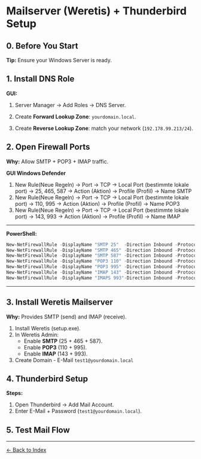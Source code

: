 # Mailserver (Weretis) + Thunderbird Setup

## 0. Before You Start
**Tip:** Ensure your Windows Server is ready.


## 1. Install DNS Role

**GUI:**
1. Server Manager -> Add Roles -> DNS Server.

2. Create **Forward Lookup Zone**: `yourdomain.local`.

3. Create **Reverse Lookup Zone**: match your network (`192.178.99.213/24`).


## 2. Open Firewall Ports
**Why:** Allow SMTP + POP3 + IMAP traffic.

**GUI Windows Defender**

1. New Rule(Neue Regeln) -> Port -> TCP -> Local Port (bestimmte lokale port) -> 25, 465, 587 -> Action (Aktion) -> Profile (Profil) -> Name SMTP
2. New Rule(Neue Regeln) -> Port -> TCP -> Local Port (bestimmte lokale port) -> 110, 995 -> Action (Aktion) -> Profile (Profil) -> Name POP3
3. New Rule(Neue Regeln) -> Port -> TCP -> Local Port (bestimmte lokale port) -> 143, 993 -> Action (Aktion) -> Profile (Profil) -> Name IMAP

---

**PowerShell:**
```powershell
New-NetFirewallRule -DisplayName "SMTP 25"  -Direction Inbound -Protocol TCP -LocalPort 25  -Action Allow
New-NetFirewallRule -DisplayName "SMTP 465" -Direction Inbound -Protocol TCP -LocalPort 465 -Action Allow
New-NetFirewallRule -DisplayName "SMTP 587" -Direction Inbound -Protocol TCP -LocalPort 587 -Action Allow
New-NetFirewallRule -DisplayName "POP3 110" -Direction Inbound -Protocol TCP -LocalPort 110 -Action Allow
New-NetFirewallRule -DisplayName "POP3 995" -Direction Inbound -Protocol TCP -LocalPort 995 -Action Allow
New-NetFirewallRule -DisplayName "IMAP 143" -Direction Inbound -Protocol TCP -LocalPort 143 -Action Allow
New-NetFirewallRule -DisplayName "IMAPS 993"-Direction Inbound -Protocol TCP -LocalPort 993 -Action Allow
```

---


## 3. Install Weretis Mailserver
**Why:** Provides SMTP (send) and IMAP (receive).

1. Install Weretis (setup.exe).
2. In Weretis Admin:
   - Enable **SMTP** (25 + 465 + 587).
   - Enable **POP3** (110 + 995).
   - Enable **IMAP** (143 + 993).
3. Create Domain - E-Mail `test1@yourdomain.local` 


## 4. Thunderbird Setup

**Steps:**
1. Open Thunderbird -> Add Mail Account.
2. Enter E-Mail + Password (`test1@yourdomain.local`).


## 5. Test Mail Flow


---

[← Back to Index](../mail.md)